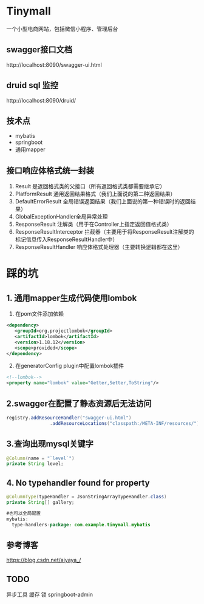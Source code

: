 # Tinymall

一个小型电商网站，包括微信小程序、管理后台

## swagger接口文档

http://localhost:8090/swagger-ui.html

## druid sql 监控

http://localhost:8090/druid/

## 技术点
- mybatis
- springboot
- 通用mapper


## 接口响应体格式统一封装
1. Result 是返回格式类的父接口（所有返回格式类都需要继承它）
2. PlatformResult 通用返回结果格式（我们上面说的第二种返回结果）
3. DefaultErrorResult 全局错误返回结果（我们上面说的第一种错误时的返回结果）
4. GlobalExceptionHandler全局异常处理
5. ResponseResult 注解类（用于在Controller上指定返回值格式类）
6. ResponseResultInterceptor 拦截器（主要用于将ResponseResult注解类的标记信息传入ResponseResultHandler中）
7. ResponseResultHandler 响应体格式处理器（主要转换逻辑都在这里）

# 踩的坑
## 1. 通用mapper生成代码使用lombok
1. 在pom文件添加依赖
```xml
<dependency>
   <groupId>org.projectlombok</groupId>
   <artifactId>lombok</artifactId>
   <version>1.18.12</version>
   <scope>provided</scope>
</dependency>
```
2. 在generatorConfig plugin中配置lombok插件
```xml
<!--lombok-->
<property name="lombok" value="Getter,Setter,ToString"/>
```
## 2.swagger在配置了静态资源后无法访问
```java
registry.addResourceHandler("swagger-ui.html")
                .addResourceLocations("classpath:/META-INF/resources/");
```
## 3.查询出现mysql关键字
```java
@Column(name = "`level`")
private String level;
```
## 4. No typehandler found for property
```java
@ColumnType(typeHandler = JsonStringArrayTypeHandler.class)
private String[] gallery;

#也可以全局配置
mybatis:
  type-handlers-package: com.example.tinymall.mybatis
```
## 参考博客
https://blog.csdn.net/aiyaya_/

## TODO

异步工具
缓存
锁
springboot-admin